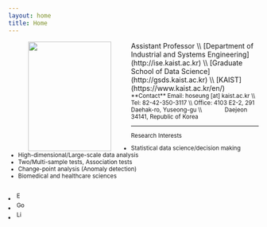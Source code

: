 ```yaml
---
layout: home
title: Home
---
```


<img src="https://hoseungs.github.io/img/profile.png" width="167" height="220" align="left" hspace="40" />
Assistant Professor \\
[Department of Industrial and Systems Engineering](http://ise.kaist.ac.kr) \\
[Graduate School of Data Science](http://gsds.kaist.ac.kr) \\
[KAIST](https://www.kaist.ac.kr/en/)


<small>
**Contact**  
Email: hoseung [at] kaist.ac.kr \\
Tel: 82-42-350-3117 \\
Office: 4103 E2-2, 291 Daehak-ro, Yuseong-gu \\
&ensp; &ensp; &ensp; &ensp; &ensp;Daejeon 34141, Republic of Korea 
  
<br>
<hr>

Research Interests
* Statistical data science/decision making
* High-dimensional/Large-scale data analysis
* Two/Multi-sample tests, Association tests
* Change-point analysis (Anomaly detection)
* Biomedical and healthcare sciences

<br>

<li>
  <a href="mailto:hoseung@kaist.ac.kr" target="_blank" title="Email">
    <img alt="Email" src="https://hoseungs.github.io/assets/css/email.png" width="16" height="16" />
  </a>
</li>
<li>
  <a href="https://scholar.google.com/citations?hl=en&user=kTC7m0wAAAAJ&view_op=list_works&sortby=pubdate" target="_blank" title="Google Scholar">
    <img alt="Google Scholar" src="https://hoseungs.github.io/assets/css/gs.png" width="16" height="16" />
  </a>
</li>
<li>
  <a href="https://www.linkedin.com/in/songhs/" target="_blank" title="Linkedin">
    <img alt="Linkedin" src="https://hoseungs.github.io/assets/css/linkedin.png" width="16" height="16" />
  </a>
</li>
